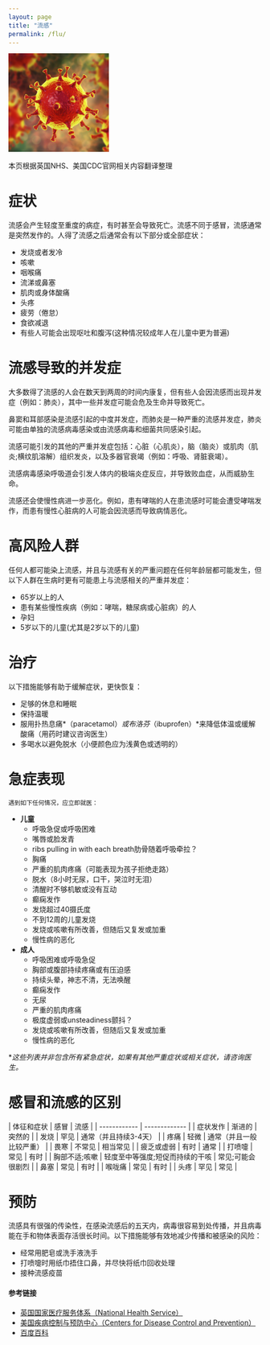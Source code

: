 ```yaml
---
layout: page
title: "流感"
permalink: /flu/
---
```


  <img src="/image/head.jpg" alt="drawing" width="200">


本页根据英国NHS、美国CDC官网相关内容翻译整理

# **症状**

流感会产生轻度至重度的病症，有时甚至会导致死亡。流感不同于感冒，流感通常是突然发作的。人得了流感之后通常会有以下部分或全部症状：
 - 发烧或者发冷
 - 咳嗽
 - 咽喉痛
 - 流涕或鼻塞
 - 肌肉或身体酸痛
 - 头疼
 - 疲劳（倦怠）
 - 食欲减退
 - 有些人可能会出现呕吐和腹泻(这种情况较成年人在儿童中更为普遍)


# **流感导致的并发症**

大多数得了流感的人会在数天到两周的时间内康复，但有些人会因流感而出现并发症（例如：肺炎），其中一些并发症可能会危及生命并导致死亡。

鼻窦和耳部感染是流感引起的中度并发症，而肺炎是一种严重的流感并发症，肺炎可能由单独的流感病毒感染或由流感病毒和细菌共同感染引起。

流感可能引发的其他的严重并发症包括：心脏（心肌炎），脑（脑炎）或肌肉（肌炎;横纹肌溶解）组织发炎，以及多器官衰竭（例如：呼吸、肾脏衰竭）。

流感病毒感染呼吸道会引发人体内的极端炎症反应，并导致败血症，从而威胁生命。

流感还会使慢性病进一步恶化。例如，患有哮喘的人在患流感时可能会遭受哮喘发作，而患有慢性心脏病的人可能会因流感而导致病情恶化。


# **高风险人群**

任何人都可能染上流感，并且与流感有关的严重问题在任何年龄层都可能发生，但以下人群在生病时更有可能患上与流感相关的严重并发症：
 - 65岁以上的人
 - 患有某些慢性疾病（例如：哮喘，糖尿病或心脏病）的人
 - 孕妇
 - 5岁以下的儿童(尤其是2岁以下的儿童)


# **治疗**

以下措施能够有助于缓解症状，更快恢复：
 - 足够的休息和睡眠
 - 保持温暖
 - 服用扑热息痛*（paracetamol）*或布洛芬*（ibuprofen）*来降低体温或缓解酸痛（用药时建议咨询医生）
 - 多喝水以避免脱水（小便颜色应为浅黄色或透明的）


# **急症表现**

`遇到如下任何情况，应立即就医：`
 - **儿童**
	 - 呼吸急促或呼吸困难
	 - 嘴唇或脸发青
	 - ribs pulling in with each breath肋骨随着呼吸牵拉？
	 - 胸痛
	 - 严重的肌肉疼痛（可能表现为孩子拒绝走路）
	 - 脱水（8小时无尿，口干，哭泣时无泪）
	 - 清醒时不够机敏或没有互动
	 - 癫痫发作
	 - 发烧超过40摄氏度
	 - 不到12周的儿童发烧
	 - 发烧或咳嗽有所改善，但随后又复发或加重
	 - 慢性病的恶化
 - **成人**
	 - 呼吸困难或呼吸急促
	 - 胸部或腹部持续疼痛或有压迫感
	 - 持续头晕，神志不清，无法唤醒
	 - 癫痫发作
	 - 无尿
	 - 严重的肌肉疼痛
	 - 极度虚弱或unsteadiness颤抖？
	 - 发烧或咳嗽有所改善，但随后又复发或加重
	 - 慢性病的恶化

**这些列表并非包含所有紧急症状，如果有其他严重症状或相关症状，请咨询医生。*



# **感冒和流感的区别**

| 体征和症状 | 感冒 | 流感 |
| ------------ | ------------- |
| 症状发作 | 渐进的  | 突然的 |
| 发烧 | 罕见 | 通常（并且持续3-4天） |
| 疼痛 | 轻微 | 通常（并且一般比较严重） |
| 畏寒 | 不常见 | 相当常见 |
| 疲乏或虚弱 | 有时 | 通常 |
| 打喷嚏 | 常见 | 有时 |
| 胸部不适;咳嗽 | 轻度至中等强度;短促而持续的干咳 | 常见;可能会很剧烈 |
| 鼻塞 | 常见 | 有时 |
| 喉咙痛 | 常见 | 有时 |
| 头疼 | 罕见 | 常见 |


# **预防**

流感具有很强的传染性，在感染流感后的五天内，病毒很容易到处传播，并且病毒能在手和物体表面存活很长时间。以下措施能够有效地减少传播和被感染的风险：
 - 经常用肥皂或洗手液洗手
 - 打喷嚏时用纸巾捂住口鼻，并尽快将纸巾回收处理
 - 接种流感疫苗


#### 参考链接

 - [英国国家医疗服务体系（National Health Service）](https://www.nhs.uk/conditions/flu/)
 - [美国疾病控制与预防中心（Centers for Disease Control and Prevention）](https://www.cdc.gov/flu/symptoms/symptoms.htm)
 - [百度百科](https://baike.baidu.com/item/%E6%B5%81%E8%A1%8C%E6%80%A7%E6%84%9F%E5%86%92/273256?fromtitle=%E6%B5%81%E6%84%9F&fromid=538487)


